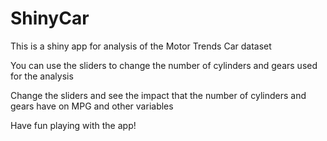 # ShinyCar
This is a shiny app for analysis of the Motor Trends Car dataset

You can use the sliders to change the number of cylinders and gears used for the analysis

Change the sliders and see the impact that the number of cylinders and gears have on MPG and other variables

Have fun playing with the app!

 


